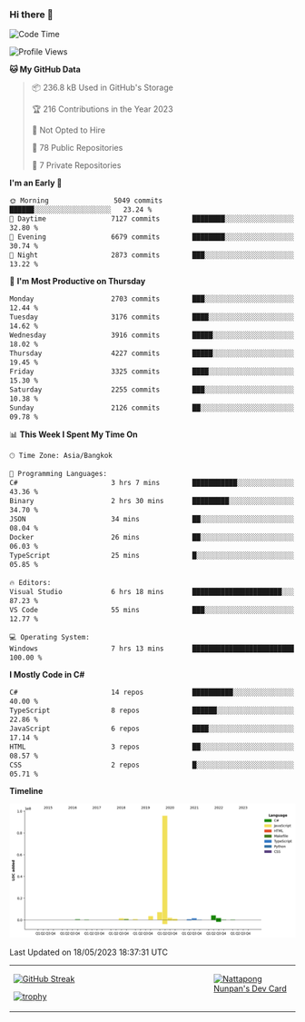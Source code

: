 ### Hi there 👋

<!--START_SECTION:waka-->
![Code Time](http://img.shields.io/badge/Code%20Time-570%20hrs%2020%20mins-blue)

![Profile Views](http://img.shields.io/badge/Profile%20Views-0-blue)

**🐱 My GitHub Data** 

> 📦 236.8 kB Used in GitHub's Storage 
 > 
> 🏆 216 Contributions in the Year 2023
 > 
> 🚫 Not Opted to Hire
 > 
> 📜 78 Public Repositories 
 > 
> 🔑 7 Private Repositories 
 > 
**I'm an Early 🐤** 

```text
🌞 Morning                5049 commits        ██████░░░░░░░░░░░░░░░░░░░   23.24 % 
🌆 Daytime                7127 commits        ████████░░░░░░░░░░░░░░░░░   32.80 % 
🌃 Evening                6679 commits        ████████░░░░░░░░░░░░░░░░░   30.74 % 
🌙 Night                  2873 commits        ███░░░░░░░░░░░░░░░░░░░░░░   13.22 % 
```
📅 **I'm Most Productive on Thursday** 

```text
Monday                   2703 commits        ███░░░░░░░░░░░░░░░░░░░░░░   12.44 % 
Tuesday                  3176 commits        ████░░░░░░░░░░░░░░░░░░░░░   14.62 % 
Wednesday                3916 commits        █████░░░░░░░░░░░░░░░░░░░░   18.02 % 
Thursday                 4227 commits        █████░░░░░░░░░░░░░░░░░░░░   19.45 % 
Friday                   3325 commits        ████░░░░░░░░░░░░░░░░░░░░░   15.30 % 
Saturday                 2255 commits        ███░░░░░░░░░░░░░░░░░░░░░░   10.38 % 
Sunday                   2126 commits        ██░░░░░░░░░░░░░░░░░░░░░░░   09.78 % 
```


📊 **This Week I Spent My Time On** 

```text
🕑︎ Time Zone: Asia/Bangkok

💬 Programming Languages: 
C#                       3 hrs 7 mins        ███████████░░░░░░░░░░░░░░   43.36 % 
Binary                   2 hrs 30 mins       █████████░░░░░░░░░░░░░░░░   34.70 % 
JSON                     34 mins             ██░░░░░░░░░░░░░░░░░░░░░░░   08.04 % 
Docker                   26 mins             ██░░░░░░░░░░░░░░░░░░░░░░░   06.03 % 
TypeScript               25 mins             █░░░░░░░░░░░░░░░░░░░░░░░░   05.85 % 

🔥 Editors: 
Visual Studio            6 hrs 18 mins       ██████████████████████░░░   87.23 % 
VS Code                  55 mins             ███░░░░░░░░░░░░░░░░░░░░░░   12.77 % 

💻 Operating System: 
Windows                  7 hrs 13 mins       █████████████████████████   100.00 % 
```

**I Mostly Code in C#** 

```text
C#                       14 repos            ██████████░░░░░░░░░░░░░░░   40.00 % 
TypeScript               8 repos             ██████░░░░░░░░░░░░░░░░░░░   22.86 % 
JavaScript               6 repos             ████░░░░░░░░░░░░░░░░░░░░░   17.14 % 
HTML                     3 repos             ██░░░░░░░░░░░░░░░░░░░░░░░   08.57 % 
CSS                      2 repos             █░░░░░░░░░░░░░░░░░░░░░░░░   05.71 % 
```



**Timeline**

![Lines of Code chart](https://raw.githubusercontent.com/aixasz/aixasz/main/assets/bar_graph.png)


 Last Updated on 18/05/2023 18:37:31 UTC
<!--END_SECTION:waka-->

<table>
<tr>
<td width="70%" valign="top">
 
 [![GitHub Streak](http://github-readme-streak-stats.herokuapp.com?user=aixasz&theme=github-dark&hide_border=true&date_format=%5BY%20%5DM%20j)](https://git.io/streak-stats)

 [![trophy](https://github-profile-trophy.vercel.app/?username=aixasz&theme=onedark)](https://github.com/ryo-ma/github-profile-trophy)
 </td>
<td width="30%" valign="top">
 
<a href="https://app.daily.dev/aixasz"><img src="https://api.daily.dev/devcards/403207936e6547c9a85ea449e9f3abe8.png?r=re8" alt="Nattapong Nunpan's Dev Card"/></a>

 </td>
</tr>
</table>
 
